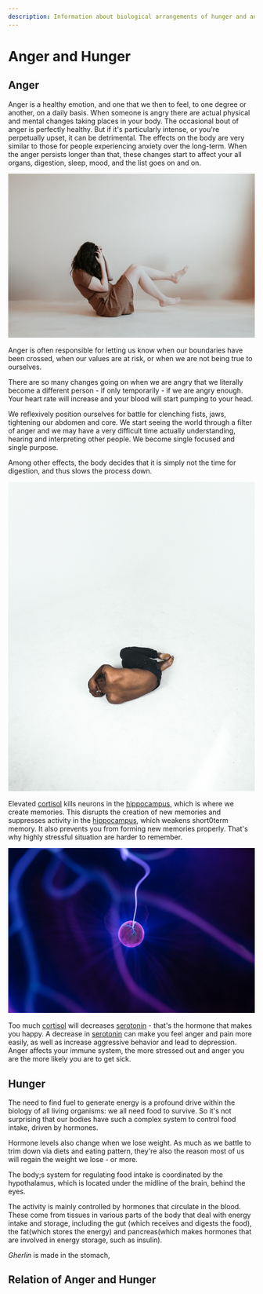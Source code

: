 ```yaml
---
description: Information about biological arrangements of hunger and anger in the brain. And their relations to each other. 
---
```


# Anger and Hunger
## Anger
Anger is a healthy emotion, and one that we then to feel, to one degree or another, on a daily basis. When someone is angry there are actual physical and mental changes taking places in your body. The occasional bout of anger is perfectly healthy. But if it's particularly intense, or you're perpetually upset, it can be detrimental. The effects on the body are very similar to those for people experiencing anxiety over the long-term. When the anger persists longer than that, these changes start to affect your all organs, digestion, sleep, mood, and the list goes on and on.

![Photo by Priscilla Du Preez on Unsplash](priscilla-du-preez-VzqEavUGnss-unsplash.jpg)

Anger is often responsible for letting us know when our boundaries have been crossed, when our values are at risk, or when we are not being true to ourselves. 

There are so many changes going on when we are angry that we literally become a different person - if only temporarily - if we are angry enough. Your heart rate will increase and your blood will start pumping to your head.

We reflexively position ourselves for battle for clenching fists, jaws, tightening our abdomen and core. We start seeing the world through a filter of anger and we may have a very difficult time actually understanding, hearing and interpreting other people. We become single focused and single purpose.

Among other effects, the body decides that it is simply not the time for digestion, and thus slows the process down.

![Photo by mwangi gatheca on Unsplash](mwangi-gatheca-xViKfocA-Uc-unsplash.jpg)

Elevated [cortisol](https://www.webmd.com/a-to-z-guides/what-is-cortisol#1) kills neurons in the [hippocampus](https://www.britannica.com/science/hippocampus), which is where we create memories. This disrupts the creation of new memories and suppresses activity in the [hippocampus](https://www.britannica.com/science/hippocampus), which weakens short0term memory. It also prevents you from forming new memories properly. That's why highly stressful situation are harder to remember.

![Photo by Zoltan Tasi on Unsplash](zoltan-tasi-6vEqcR8Icbs-unsplash.jpg)

Too much [cortisol](https://www.webmd.com/a-to-z-guides/what-is-cortisol#1) will decreases [serotonin](https://www.healthline.com/health/mental-health/serotonin) - that's the hormone that makes you happy. A decrease in [serotonin](https://www.healthline.com/health/mental-health/serotonin) can make you feel anger and pain more easily, as well as increase aggressive behavior and lead to depression. Anger affects your immune system, the more stressed out and anger you are the more likely you are to get sick.

## Hunger

The need to find fuel to generate energy is a profound drive within the biology of all living organisms: we all need food to survive. So it's not surprising that our bodies have such a complex system to control food intake, driven by hormones.

Hormone levels also change when we lose weight. As much as we battle to trim down via diets and eating pattern, they're also the reason most of us will regain the weight we lose - or more.

The body;s system for regulating food intake is coordinated by the hypothalamus, which is located under the midline of the brain, behind the eyes.

The activity is mainly controlled by hormones that circulate in the blood. These come from tissues in various parts of the body that deal with energy intake and storage, including the gut (which receives and digests the food), the fat(which stores the energy) and pancreas(which makes hormones that are involved in energy storage, such as insulin).

*Gherlin* is made in the stomach,

## Relation of Anger and Hunger